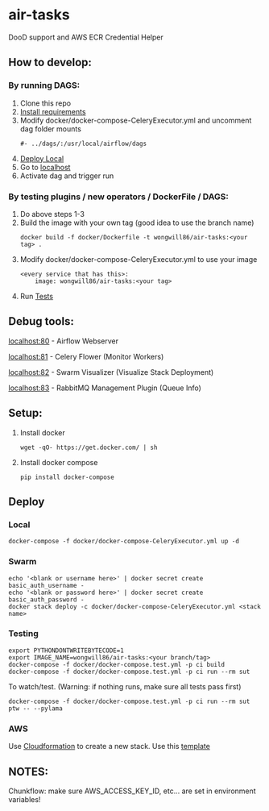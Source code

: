 # air-tasks

DooD support and AWS ECR Credential Helper

## How to develop:

### By running DAGS:
1. Clone this repo
2. [Install requirements](#setup)
3. Modify docker/docker-compose-CeleryExecutor.yml and uncomment dag folder mounts
	```
	#- ../dags/:/usr/local/airflow/dags
	```
5. [Deploy Local](#local)
6. Go to [localhost](http://localhost)
7. Activate dag and trigger run

### By testing plugins / new operators / DockerFile / DAGS:
1. Do above steps 1-3
2. Build the image with your own tag (good idea to use the branch name)
    ```
    docker build -f docker/Dockerfile -t wongwill86/air-tasks:<your tag> .
    ```
3. Modify docker/docker-compose-CeleryExecutor.yml to use your image
    ```
    <every service that has this>:
        image: wongwill86/air-tasks:<your tag>
    ```
4. Run [Tests](#testing)

## Debug tools:
[localhost:80](http://localhost) - Airflow Webserver

[localhost:81](http://localhost) - Celery Flower (Monitor Workers)

[localhost:82](http://localhost) - Swarm Visualizer (Visualize Stack Deployment)

[localhost:83](http://localhost) - RabbitMQ Management Plugin (Queue Info)

## Setup:
1. Install docker
	```
	wget -qO- https://get.docker.com/ | sh
	```
2. Install docker compose
    ```
    pip install docker-compose
    ```
## Deploy
### Local
```
docker-compose -f docker/docker-compose-CeleryExecutor.yml up -d
```

### Swarm
```
echo '<blank or username here>' | docker secret create basic_auth_username -
echo '<blank or password here>' | docker secret create basic_auth_password -
docker stack deploy -c docker/docker-compose-CeleryExecutor.yml <stack name>
```
### Testing
```
export PYTHONDONTWRITEBYTECODE=1 
export IMAGE_NAME=wongwill86/air-tasks:<your branch/tag>
docker-compose -f docker/docker-compose.test.yml -p ci build
docker-compose -f docker/docker-compose.test.yml -p ci run --rm sut
```

To watch/test. (Warning: if nothing runs, make sure all tests pass first)
```
docker-compose -f docker/docker-compose.test.yml -p ci run --rm sut ptw -- --pylama
```
### AWS
Use [Cloudformation](https://console.aws.amazon.com/cloudformation/home?region=us-east-1#/stacks/new) to create a new stack.
Use this [template](https://raw.githubusercontent.com/wongwill86/examples/air-tasks/latest/swarm/aws/vpc.cfn)

## NOTES:
Chunkflow: make sure AWS_ACCESS_KEY_ID, etc... are set in environment variables!
